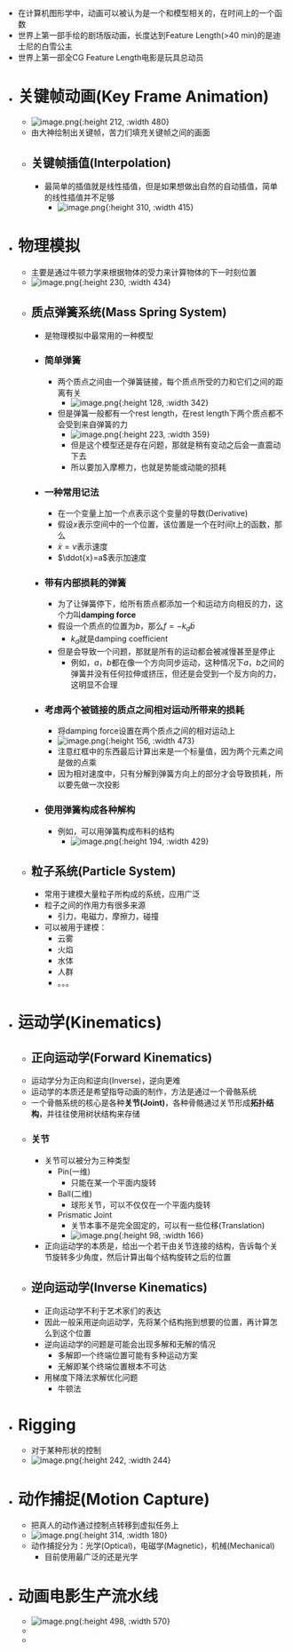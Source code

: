 - 在计算机图形学中，动画可以被认为是一个和模型相关的，在时间上的一个函数
- 世界上第一部手绘的剧场版动画，长度达到Feature Length(>40 min)的是迪士尼的白雪公主
- 世界上第一部全CG Feature Length电影是玩具总动员
- # 关键帧动画(Key Frame Animation)
	- ![image.png](../assets/image_1708683382482_0.png){:height 212, :width 480}
	- 由大神绘制出关键帧，苦力们填充关键帧之间的画面
	- ## 关键帧插值(Interpolation)
		- 最简单的插值就是线性插值，但是如果想做出自然的自动插值，简单的线性插值并不足够
			- ![image.png](../assets/image_1708684515079_0.png){:height 310, :width 415}
- # 物理模拟
	- 主要是通过牛顿力学来根据物体的受力来计算物体的下一时刻位置
	- ![image.png](../assets/image_1708693239005_0.png){:height 230, :width 434}
	- ## 质点弹簧系统(Mass Spring System)
		- 是物理模拟中最常用的一种模型
		- ### 简单弹簧
			- 两个质点之间由一个弹簧链接，每个质点所受的力和它们之间的距离有关
				- ![image.png](../assets/image_1708694659663_0.png){:height 128, :width 342}
			- 但是弹簧一般都有一个rest length，在rest length下两个质点都不会受到来自弹簧的力
				- ![image.png](../assets/image_1708695069357_0.png){:height 223, :width 359}
				- 但是这个模型还是存在问题，那就是稍有变动之后会一直震动下去
				- 所以要加入摩檫力，也就是势能或动能的损耗
		- ### 一种常用记法
			- 在一个变量上加一个点表示这个变量的导数(Derivative)
			- 假设$x$表示空间中的一个位置，该位置是一个在时间t上的函数，那么
			- $\dot{x}=v$表示速度
			- $\ddot{x}=a$表示加速度
		- ### 带有内部损耗的弹簧
			- 为了让弹簧停下，给所有质点都添加一个和运动方向相反的力，这个力叫**damping force**
			- 假设一个质点的位置为$b$，那么$f = -k_d\dot{b}$
				- $k_d$就是damping coefficient
			- 但是会导致一个问题，那就是所有的运动都会被减慢甚至是停止
				- 例如，$a$，$b$都在像一个方向同步运动，这种情况下$a$，$b$之间的弹簧并没有任何拉伸或挤压，但还是会受到一个反方向的力，这明显不合理
		- ### 考虑两个被链接的质点之间相对运动所带来的损耗
			- 将damping force设置在两个质点之间的相对运动上
			- ![image.png](../assets/image_1708763521897_0.png){:height 156, :width 473}
			- 注意红框中的东西最后计算出来是一个标量值，因为两个元素之间是做的点乘
			- 因为相对速度中，只有分解到弹簧方向上的部分才会导致损耗，所以要先做一次投影
		- ### 使用弹簧构成各种解构
			- 例如，可以用弹簧构成布料的结构
				- ![image.png](../assets/image_1708764602943_0.png){:height 194, :width 429}
	- ## 粒子系统(Particle System)
		- 常用于建模大量粒子所构成的系统，应用广泛
		- 粒子之间的作用力有很多来源
			- 引力，电磁力，摩擦力，碰撞
		- 可以被用于建模：
			- 云雾
			- 火焰
			- 水体
			- 人群
			- 。。。
- # 运动学(Kinematics)
	- ## 正向运动学(Forward Kinematics)
	- 运动学分为正向和逆向(Inverse)，逆向更难
	- 运动学的本质还是希望指导动画的制作，方法是通过一个骨骼系统
	- 一个骨骼系统的核心是各种**关节(Joint)**，各种骨骼通过关节形成**拓扑结构**，并往往使用树状结构来存储
	- ### 关节
		- 关节可以被分为三种类型
			- Pin(一维)
				- 只能在某一个平面内旋转
			- Ball(二维)
				- 球形关节，可以不仅仅在一个平面内旋转
			- Prismatic Joint
				- 关节本事不是完全固定的，可以有一些位移(Translation)
				- ![image.png](../assets/image_1709032613271_0.png){:height 98, :width 166}
		- 正向运动学的本质是，给出一个若干由关节连接的结构，告诉每个关节旋转多少角度，然后计算出每个结构旋转之后的位置
	- ## 逆向运动学(Inverse Kinematics)
		- 正向运动学不利于艺术家们的表达
		- 因此一般采用逆向运动学，先将某个结构拖到想要的位置，再计算怎么到这个位置
		- 逆向运动学的问题是可能会出现多解和无解的情况
			- 多解即一个终端位置可能有多种运动方案
			- 无解即某个终端位置根本不可达
		- 用梯度下降法求解优化问题
			- 牛顿法
- # Rigging
	- 对于某种形状的控制
	- ![image.png](../assets/image_1709034073432_0.png){:height 242, :width 244}
- # 动作捕捉(Motion Capture)
	- 把真人的动作通过控制点转移到虚拟任务上
	- ![image.png](../assets/image_1709034203793_0.png){:height 314, :width 180}
	- 动作捕捉分为：光学(Optical)，电磁学(Magnetic)，机械(Mechanical)
		- 目前使用最广泛的还是光学
- # 动画电影生产流水线
	- ![image.png](../assets/image_1709034453395_0.png){:height 498, :width 570}
	-
	-